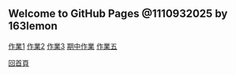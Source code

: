 ## Welcome to GitHub Pages @1110932025 by 163lemon
[作業1](https://163lemon.github.io/1110932025/45.html)
[作業2](https://163lemon.github.io/1110932025/99)
[作業3](https://163lemon.github.io/1110932025/div)
[期中作業](https://163lemon.github.io/1110932025/h1)
[作業五](https://163lemon.github.io/1110932025/fiVE.html)
<div>
  <a href=''>回首頁</a>
